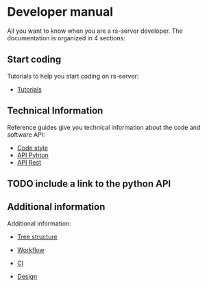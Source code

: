 # Developer manual

All you want to know when you are a rs-server developer.
The documentation is organized in 4 sections:

## Start coding

Tutorials to help you start coding on rs-server:

-   [Tutorials](dev/environment/installation.md)

## Technical Information

 Reference guides give you technical information about the code and software API:

-   [Code style](dev/code-style.md)
-   [API Pyhton](api/python/html/index.md)
-   [API Rest](api/rest/index.md)

## TODO include a link to the python API

## Additional information 

Additional information:

-   [Tree structure](dev/background/tree-structure.md)

-   [Workflow](dev/background/workflow.md)

-   [CI](dev/background/ci.md)

-   [Design](dev/design/design.md)

